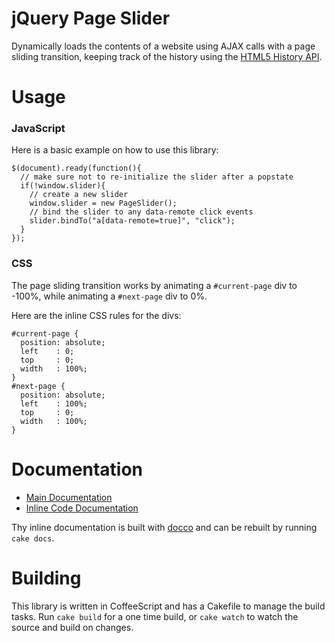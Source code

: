 jQuery Page Slider
==================

Dynamically loads the contents of a website using AJAX calls with a page sliding
transition, keeping track of the history using the 
[HTML5 History API](http://www.w3.org/TR/html5/history.html).


Usage
=====

### JavaScript

Here is a basic example on how to use this library:

    $(document).ready(function(){
      // make sure not to re-initialize the slider after a popstate
      if(!window.slider){
        // create a new slider
        window.slider = new PageSlider();
        // bind the slider to any data-remote click events
        slider.bindTo("a[data-remote=true]", "click");
      }
    });

### CSS

The page sliding transition works by animating a `#current-page` div to -100%,
while animating a `#next-page` div to 0%.

Here are the inline CSS rules for the divs:

    #current-page {
      position: absolute;
      left    : 0;
      top     : 0;
      width   : 100%;
    }
    #next-page {
      position: absolute;
      left    : 100%;
      top     : 0;
      width   : 100%;
    }


Documentation
=============

* [Main Documentation](http://travishaynes.github.com/jquery-page-slider)
* [Inline Code Documentation](http://travishaynes.github.com/jquery-page-slider/inline-doc.html)

Thy inline documentation is built with [docco](http://jashkenas.github.com/docco/)
and can be rebuilt by running `cake docs`.


Building
========

This library is written in CoffeeScript and has a Cakefile to manage the build
tasks. Run `cake build` for a one time build, or `cake watch` to watch the
source and build on changes.
